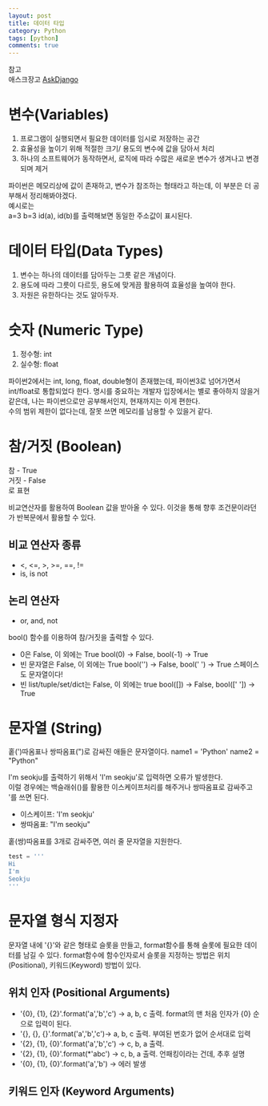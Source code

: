 ```yaml
---
layout: post
title: 데이터 타입
category: Python
tags: [python]
comments: true
---
```


참고  
애스크장고  [AskDjango](https://www.askcompany.kr/)

# 변수(Variables)

1. 프로그램이 실행되면서 필요한 데이터를 임시로 저장하는 공간
2. 효율성을 높이기 위해 적절한 크기/ 용도의 변수에 값을 담아서 처리
3. 하나의 소프트웨어가 동작하면서, 로직에 따라 수많은 새로운 변수가 생겨나고 변경되며 제거

파이썬은 메모리상에 값이 존재하고, 변수가 참조하는 형태라고 하는데, 이 부분은 더 공부해서 정리해봐야겠다.  
예시로는  
a=3
b=3
id(a), id(b)를 출력해보면 동일한 주소값이 표시된다.  

# 데이터 타입(Data Types)

1. 변수는 하나의 데이터를 담아두는 그릇 같은 개념이다.
2. 용도에 따라 그릇이 다르듯, 용도에 맞게끔 활용하여 효율성을 높여야 한다.
3. 자원은 유한하다는 것도 알아두자.

# 숫자 (Numeric Type)

1. 정수형: int
2. 실수형: float

파이썬2에서는 int, long, float, double형이 존재했는데, 파이썬3로 넘어가면서 int/float로 통합되었다 한다.
명시를 중요하는 개발자 입장에서는 별로 좋아하지 않을거 같은데, 나는 파이썬으로만 공부해서인지, 현재까지는 이게 편한다.  
수의 범위 제한이 없다는데, 잘못 쓰면 메모리를 남용할 수 있을거 같다.  

# 참/거짓 (Boolean)
참   - True  
거짓 - False  
로 표현  

비교연산자를 활용하여 Boolean 값을 받아올 수 있다. 이것을 통해 향후 조건문이라던가 반복문에서 활용할 수 있다.  

## 비교 연산자 종류
- <, <=, >, >=, ==, !=
- is, is not 

## 논리 연산자
- or, and, not

bool() 함수를 이용하여 참/거짓을 출력할 수 있다.
- 0은 False, 이 외에는 True bool(0) -> False, bool(-1) -> True
- 빈 문자열은 False, 이 외에는 True bool('') -> False, bool(' ') -> True 스페이스도 문자열이다!
- 빈 list/tuple/set/dict는 False, 이 외에는 true bool([]) -> False, bool([' ']) -> True


# 문자열 (String)
홑(')따옴표나 쌍따옴표(")로 감싸진 애들은 문자열이다.
name1 = 'Python'
name2 = "Python"

I'm seokju를 출력하기 위해서 'I'm seokju'로 입력하면 오류가 발생한다.  
이럴 경우에는 백슬래쉬(\)를 활용한 이스케이프처리를 해주거나 쌍따옴표로 감싸주고 '를 쓰면 된다.  

- 이스케이프: 'I\'m seokju'
- 쌍따옴표: "I'm seokju"

홑(쌍)따옴표를 3개로 감싸주면, 여러 줄 문자열을 지원한다.  
```python
test = '''
Hi
I'm
Seokju
'''
```

# 문자열 형식 지정자
문자열 내에 '{}'와 같은 형태로 슬롯을 만들고, format함수를 통해 슬롯에 필요한 데이터를 남길 수 있다.
format함수에 함수인자로서 슬롯을 지정하는 방법은 위치(Positional), 키워드(Keyword) 방법이 있다.

## 위치 인자 (Positional Arguments)
- '{0}, {1}, {2}'.format('a','b','c') -> a, b, c 출력. format의 맨 처음 인자가 {0} 순으로 입력이 된다.
- '{}, {}, {}'.format('a','b','c')-> a, b, c 출력. 부여된 번호가 없어 순서대로 입력
- '{2}, {1}, {0}'.format('a','b','c') -> c, b, a 출력. 
- '{2}, {1}, {0}'.format(*'abc') -> c, b, a 출력. 언패킹이라는 건데, 추후 설명
- '{0}, {1}, {0}'.format('a','b') -> 에러 발생

## 키워드 인자 (Keyword Arguments)

